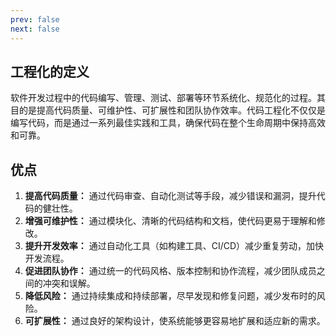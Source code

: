 ```yaml
---
prev: false
next: false
---
```

## 工程化的定义

软件开发过程中的代码编写、管理、测试、部署等环节系统化、规范化的过程。其目的是提高代码质量、可维护性、可扩展性和团队协作效率。代码工程化不仅仅是编写代码，而是通过一系列最佳实践和工具，确保代码在整个生命周期中保持高效和可靠。

## 优点

1. **提高代码质量：** 通过代码审查、自动化测试等手段，减少错误和漏洞，提升代码的健壮性。
2. **增强可维护性：** 通过模块化、清晰的代码结构和文档，使代码更易于理解和修改。
3. **提升开发效率：** 通过自动化工具（如构建工具、CI/CD）减少重复劳动，加快开发流程。
4. **促进团队协作：** 通过统一的代码风格、版本控制和协作流程，减少团队成员之间的冲突和误解。
5. **降低风险：** 通过持续集成和持续部署，尽早发现和修复问题，减少发布时的风险。
6. **可扩展性：** 通过良好的架构设计，使系统能够更容易地扩展和适应新的需求。
